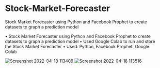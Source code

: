 # Stock-Market-Forecaster
Stock Market Forecaster using Python and Facebook Prophet to create datasets to graph a prediction model

• Stock Market Forecaster using Python and Facebook Prophet to create datasets to graph a prediction model
• Used Google Colab to run and store the Stock Market Forecaster
• Used: Python, Facebook Prophet, Google Colab

![Screenshot 2022-04-18 113409](https://user-images.githubusercontent.com/66652142/166010056-715d3967-83a1-49ea-8fa7-24379c0a0216.png)
![Screenshot 2022-04-18 113516](https://user-images.githubusercontent.com/66652142/166010076-5aaa45c5-2dca-4b75-bbf3-514123a338a3.png)
